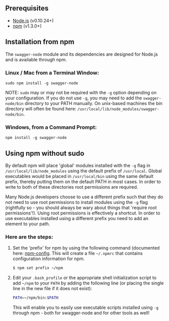 
## Prerequisites

* [Node.js](http://nodejs.org/download/) (v0.10.24+)
* [npm](https://docs.npmjs.com/getting-started/installing-node) (v1.3.0+)

## Installation from npm

The `swagger-node` module and its dependencies are designed for Node.js and is available through npm.

### Linux / Mac from a Terminal Window:

    sudo npm install -g swagger-node

NOTE: `sudo` may or may not be required with the `-g` option depending on your configuration. If you do not 
use `-g`, you may need to add the `swagger-node/bin` directory to your PATH manually. On unix-based machines 
the bin directory will often be found here: `/usr/local/lib/node_modules/swagger-node/bin`.

### Windows, from a Command Prompt:

    npm install -g swagger-node



## Using npm without sudo
By default npm will place 'global' modules installed with the `-g` flag in `/usr/local/lib/node_modules` using the default prefix of `/usr/local`.  Global executables would be placed in `/usr/local/bin` using the same default prefix, thereby putting them on the default PATH in most cases.  In order to write to both of these directories root permissions are required.

Many Node.js developers choose to use a different prefix such that they do not need to use root permissions to install modules using the `-g` flag (rightfully so - you should always be wary about things that 'require root permissions'!).  Using root permissions is effectively a shortcut.  In order to use executables installed using a different prefix you need to add an element to your path.

### Here are the steps:

1. Set the 'prefix' for npm by using the following command (documented here: [npm-config](https://www.npmjs.org/doc/misc/npm-config.html).  This will create a file `~/.npmrc` that contains configuration information for npm.

    ```bash
    $ npm set prefix ~/npm
    ``` 

2. Edit your `.bash_profile` or the appropriate shell initialization script to add `~/npm` to your `PATH` by adding the following line (or placing the single line in the new file if it does not exist):

    ```bash
    PATH=~/npm/bin:$PATH
    ```

    This will enable you to easily use executable scripts installed using `-g` through npm - both for swagger-node and for other tools as well!
